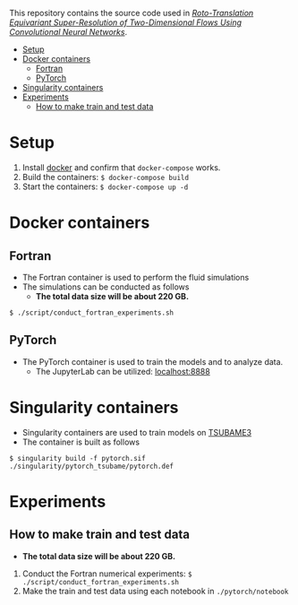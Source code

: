 This repository contains the source code used in [*Roto-Translation Equivariant Super-Resolution of Two-Dimensional Flows Using Convolutional Neural Networks*](https://arxiv.org/abs/2202.11099).

- [Setup](#setup)
- [Docker containers](#docker-containers)
  - [Fortran](#fortran)
  - [PyTorch](#pytorch)
- [Singularity containers](#singularity-containers)
- [Experiments](#experiments)
  - [How to make train and test data](#how-to-make-train-and-test-data)

# Setup

1. Install [docker](https://www.docker.com/) and confirm that `docker-compose` works.
2. Build the containers: `$ docker-compose build`
3. Start the containers: `$ docker-compose up -d`

# Docker containers

## Fortran

- The Fortran container is used to perform the fluid simulations
- The simulations can be conducted as follows
  - **The total data size will be about 220 GB.**
```
$ ./script/conduct_fortran_experiments.sh
```

## PyTorch

- The PyTorch container is used to train the models and to analyze data.
  - The JupyterLab can be utilized: [localhost:8888](http://localhost:8888/)

# Singularity containers

- Singularity containers are used to train models on [TSUBAME3](https://www.gsic.titech.ac.jp/en)
- The container is built as follows
```
$ singularity build -f pytorch.sif ./singularity/pytorch_tsubame/pytorch.def
```

# Experiments

## How to make train and test data

- **The total data size will be about 220 GB.**

1. Conduct the Fortran numerical experiments: `$ ./script/conduct_fortran_experiments.sh`
2. Make the train and test data using each notebook in `./pytorch/notebook`
   